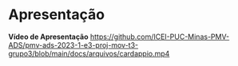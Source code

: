 # Apresentação

**Vídeo de Apresentação**
https://github.com/ICEI-PUC-Minas-PMV-ADS/pmv-ads-2023-1-e3-proj-mov-t3-grupo3/blob/main/docs/arquivos/cardappio.mp4
